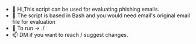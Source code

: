 - 👋 Hi,This script can be used for evaluating phishing emails.
- 👀 The script is based in Bash and you would need email's original email file for evaluation
- 🌱 To run -> ./<scriptname> <emlfile>
- 📫 DM if you want to reach / suggest changes.

<!---
d3c0d3rpr44h/d3c0d3rpr44h is a ✨ special ✨ repository because its `README.md` (this file) appears on your GitHub profile.
You can click the Preview link to take a look at your changes.
--->
